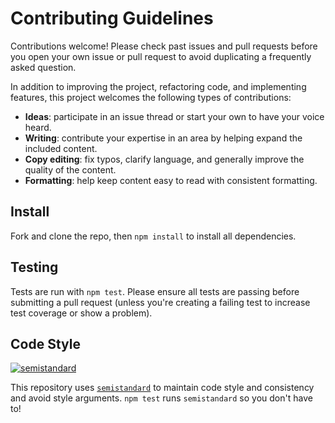 # Contributing Guidelines

Contributions welcome! Please check past issues and pull requests before you open your own issue or pull request to avoid duplicating a frequently asked question.

In addition to improving the project, refactoring code, and implementing features, this project welcomes the following types of contributions:

- **Ideas**: participate in an issue thread or start your own to have your voice heard.
- **Writing**: contribute your expertise in an area by helping expand the included content.
- **Copy editing**: fix typos, clarify language, and generally improve the quality of the content.
- **Formatting**: help keep content easy to read with consistent formatting.

## Install

Fork and clone the repo, then `npm install` to install all dependencies.

## Testing

Tests are run with `npm test`. Please ensure all tests are passing before submitting a pull request (unless you're creating a failing test to increase test coverage or show a problem).

## Code Style

[![semistandard][semistandard-image]][semistandard-url]

This repository uses [`semistandard`][semistandard-url] to maintain code style and consistency and avoid style arguments. `npm test` runs `semistandard` so you don't have to!

[standard-image]: https://cdn.rawgit.com/feross/standard/master/badge.svg
[standard-url]: https://github.com/feross/standard
[semistandard-image]: https://cdn.rawgit.com/flet/semistandard/master/badge.svg
[semistandard-url]: https://github.com/Flet/semistandard
